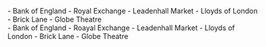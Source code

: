 <div lang="nl">
- Bank of England
- Royal Exchange
- Leadenhall Market
- Lloyds of London
- Brick Lane
- Globe Theatre
</div>

<div lang="en">
- Bank of England
- Roayal Exchange
- Leadenhall Market
- Lloyds of London
- Brick Lane
- Globe Theatre
</div>
